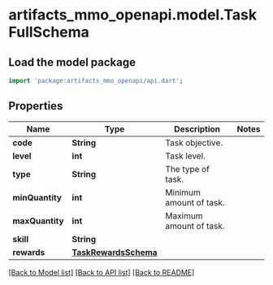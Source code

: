 # artifacts_mmo_openapi.model.TaskFullSchema

## Load the model package
```dart
import 'package:artifacts_mmo_openapi/api.dart';
```

## Properties
Name | Type | Description | Notes
------------ | ------------- | ------------- | -------------
**code** | **String** | Task objective. | 
**level** | **int** | Task level. | 
**type** | **String** | The type of task. | 
**minQuantity** | **int** | Minimum amount of task. | 
**maxQuantity** | **int** | Maximum amount of task. | 
**skill** | **String** |  | 
**rewards** | [**TaskRewardsSchema**](TaskRewardsSchema.md) |  | 

[[Back to Model list]](../README.md#documentation-for-models) [[Back to API list]](../README.md#documentation-for-api-endpoints) [[Back to README]](../README.md)


